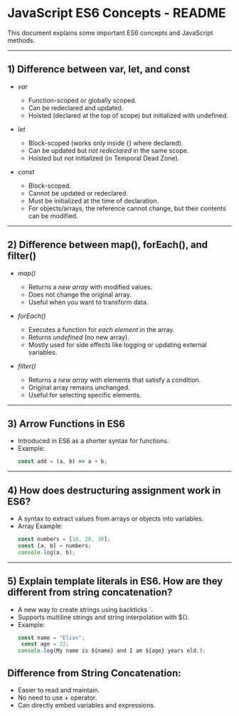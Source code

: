 # JavaScript ES6 Concepts - README

This document explains some important ES6 concepts and JavaScript methods.

---

## 1) Difference between var, let, and const

- *var*
  - Function-scoped or globally scoped.
  - Can be redeclared and updated.
  - Hoisted (declared at the top of scope) but initialized with undefined.

- *let*
  - Block-scoped (works only inside {} where declared).
  - Can be updated but *not redeclared* in the same scope.
  - Hoisted but not initialized (in Temporal Dead Zone).

- *const*
  - Block-scoped.
  - Cannot be updated or redeclared.
  - Must be initialized at the time of declaration.
  - For objects/arrays, the reference cannot change, but their contents can be modified.

---

## 2) Difference between map(), forEach(), and filter()

- *map()*
  - Returns a *new array* with modified values.
  - Does not change the original array.
  - Useful when you want to transform data.

- *forEach()*
  - Executes a function for *each element* in the array.
  - Returns *undefined* (no new array).
  - Mostly used for side effects like logging or updating external variables.

- *filter()*
  - Returns a *new array* with elements that satisfy a condition.
  - Original array remains unchanged.
  - Useful for selecting specific elements.

---

## 3) Arrow Functions in ES6

- Introduced in ES6 as a shorter syntax for functions.
- Example:
  ```js
  const add = (a, b) => a + b;

---

## 4) How does destructuring assignment work in ES6?

- A syntax to extract values from arrays or objects into variables.
- Array Example:
  ```js
  const numbers = [10, 20, 30];
  const [a, b] = numbers;
  console.log(a, b);

---

## 5) Explain template literals in ES6. How are they different from string concatenation?

- A new way to create strings using backticks `.
- Supports multiline strings and string interpolation with ${}.
- Example:
  ```js
  const name = "Elias";
   const age = 22;
  console.log(My name is ${name} and I am ${age} years old.);
## Difference from String Concatenation:
- Easier to read and maintain.
- No need to use + operator.
- Can directly embed variables and expressions.
